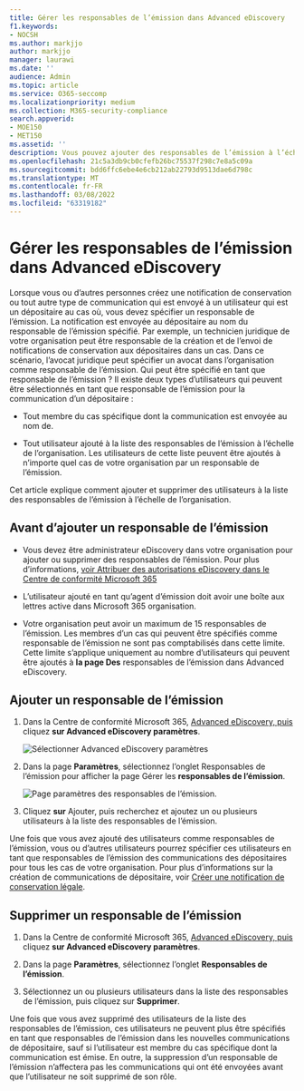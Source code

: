 ```yaml
---
title: Gérer les responsables de l’émission dans Advanced eDiscovery
f1.keywords:
- NOCSH
ms.author: markjjo
author: markjjo
manager: laurawi
ms.date: ''
audience: Admin
ms.topic: article
ms.service: O365-seccomp
ms.localizationpriority: medium
ms.collection: M365-security-compliance
search.appverid:
- MOE150
- MET150
ms.assetid: ''
description: Vous pouvez ajouter des responsables de l’émission à l’échelle de l’organisation dans Advanced eDiscovery afin qu’ils soient ajoutés à n’importe quelle communication de garde dans n’importe quel cas de votre organisation.
ms.openlocfilehash: 21c5a3db9cb0cfefb26bc75537f298c7e8a5c09a
ms.sourcegitcommit: bdd6ffc6ebe4e6cb212ab22793d9513dae6d798c
ms.translationtype: MT
ms.contentlocale: fr-FR
ms.lasthandoff: 03/08/2022
ms.locfileid: "63319182"
---
```

# <a name="manage-issuing-officers-in-advanced-ediscovery"></a>Gérer les responsables de l’émission dans Advanced eDiscovery

Lorsque vous ou d’autres personnes créez une notification de conservation ou tout autre type de communication qui est envoyé à un utilisateur qui est un dépositaire au cas où, vous devez spécifier un responsable de l’émission. La notification est envoyée au dépositaire au nom du responsable de l’émission spécifié. Par exemple, un technicien juridique de votre organisation peut être responsable de la création et de l’envoi de notifications de conservation aux dépositaires dans un cas. Dans ce scénario, l’avocat juridique peut spécifier un avocat dans l’organisation comme responsable de l’émission. Qui peut être spécifié en tant que responsable de l’émission ? Il existe deux types d’utilisateurs qui peuvent être sélectionnés en tant que responsable de l’émission pour la communication d’un dépositaire :

- Tout membre du cas spécifique dont la communication est envoyée au nom de.

- Tout utilisateur ajouté à la liste des responsables de l’émission à l’échelle de l’organisation. Les utilisateurs de cette liste peuvent être ajoutés à n’importe quel cas de votre organisation par un responsable de l’émission.

Cet article explique comment ajouter et supprimer des utilisateurs à la liste des responsables de l’émission à l’échelle de l’organisation.

## <a name="before-you-add-an-issuing-officer"></a>Avant d’ajouter un responsable de l’émission

- Vous devez être administrateur eDiscovery dans votre organisation pour ajouter ou supprimer des responsables de l’émission. Pour plus d’informations, [voir Attribuer des autorisations eDiscovery dans le Centre de conformité Microsoft 365](assign-ediscovery-permissions.md)  

- L’utilisateur ajouté en tant qu’agent d’émission doit avoir une boîte aux lettres active dans Microsoft 365 organisation.

- Votre organisation peut avoir un maximum de 15 responsables de l’émission. Les membres d’un cas qui peuvent être spécifiés comme responsable de l’émission ne sont pas comptabilisés dans cette limite. Cette limite s’applique uniquement au nombre d’utilisateurs qui peuvent être ajoutés à **la page Des** responsables de l’émission dans Advanced eDiscovery.

## <a name="add-an-issuing-officer"></a>Ajouter un responsable de l’émission

1. Dans la Centre de conformité Microsoft 365, [Advanced eDiscovery, puis](https://go.microsoft.com/fwlink/p/?linkid=2173764) cliquez **sur Advanced eDiscovery paramètres**.

   ![Sélectionner Advanced eDiscovery paramètres](..\media\HistoricalVersions1.png)

2. Dans la page **Paramètres**, sélectionnez l’onglet  Responsables de l’émission pour afficher la page Gérer les **responsables de l’émission**.

   ![Page paramètres des responsables de l’émission.](..\media\AeDIssuingOfficers1.png)

3. Cliquez **sur** Ajouter, puis recherchez et ajoutez un ou plusieurs utilisateurs à la liste des responsables de l’émission.

Une fois que vous avez ajouté des utilisateurs comme responsables de l’émission, vous ou d’autres utilisateurs pourrez spécifier ces utilisateurs en tant que responsables de l’émission des communications des dépositaires pour tous les cas de votre organisation. Pour plus d’informations sur la création de communications de dépositaire, voir [Créer une notification de conservation légale](create-hold-notification.md).

## <a name="remove-an-issuing-officer"></a>Supprimer un responsable de l’émission

1. Dans la Centre de conformité Microsoft 365, [Advanced eDiscovery, puis](https://go.microsoft.com/fwlink/p/?linkid=2173764) cliquez **sur Advanced eDiscovery paramètres**.

2. Dans la page **Paramètres**, sélectionnez l’onglet **Responsables de l’émission**.

3. Sélectionnez un ou plusieurs utilisateurs dans la liste des responsables de l’émission, puis cliquez sur **Supprimer**.

Une fois que vous avez supprimé des utilisateurs de la liste des responsables de l’émission, ces utilisateurs ne peuvent plus être spécifiés en tant que responsables de l’émission dans les nouvelles communications de dépositaire, sauf si l’utilisateur est membre du cas spécifique dont la communication est émise. En outre, la suppression d’un responsable de l’émission n’affectera pas les communications qui ont été envoyées avant que l’utilisateur ne soit supprimé de son rôle.
